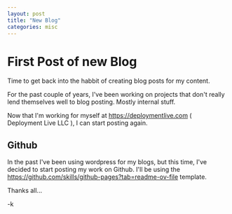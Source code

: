 ```yaml
---
layout: post
title: "New Blog"
categories: misc
---
```


# First Post of new Blog

Time to get back into the habbit of creating blog posts for my content.

For the past couple of years, I've been working on projects that don't really lend themselves well to blog posting. Mostly internal stuff. 

Now that I'm working for myself at https://deploymentlive.com ( Deployment Live LLC ), I can start posting again.

## Github

In the past I've been using wordpress for my blogs, but this time, I've decided to start posting my work on Github.
I'll be using the https://github.com/skills/github-pages?tab=readme-ov-file template. 

Thanks all...

-k
